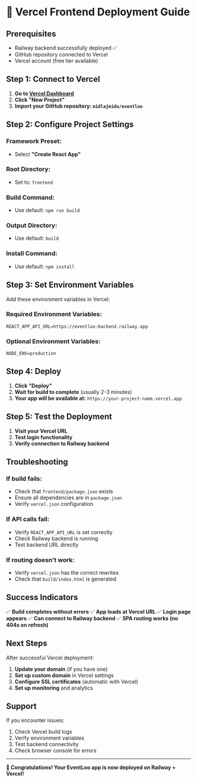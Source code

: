 # 🚀 Vercel Frontend Deployment Guide

## Prerequisites
- Railway backend successfully deployed ✅
- GitHub repository connected to Vercel
- Vercel account (free tier available)

## Step 1: Connect to Vercel

1. **Go to [Vercel Dashboard](https://vercel.com/dashboard)**
2. **Click "New Project"**
3. **Import your GitHub repository: `midlajmidu/eventloo`**

## Step 2: Configure Project Settings

### **Framework Preset:**
- Select **"Create React App"**

### **Root Directory:**
- Set to: `frontend`

### **Build Command:**
- Use default: `npm run build`

### **Output Directory:**
- Use default: `build`

### **Install Command:**
- Use default: `npm install`

## Step 3: Set Environment Variables

Add these environment variables in Vercel:

### **Required Environment Variables:**

```
REACT_APP_API_URL=https://eventloo-backend.railway.app
```

### **Optional Environment Variables:**
```
NODE_ENV=production
```

## Step 4: Deploy

1. **Click "Deploy"**
2. **Wait for build to complete** (usually 2-3 minutes)
3. **Your app will be available at:** `https://your-project-name.vercel.app`

## Step 5: Test the Deployment

1. **Visit your Vercel URL**
2. **Test login functionality**
3. **Verify connection to Railway backend**

## Troubleshooting

### **If build fails:**
- Check that `frontend/package.json` exists
- Ensure all dependencies are in `package.json`
- Verify `vercel.json` configuration

### **If API calls fail:**
- Verify `REACT_APP_API_URL` is set correctly
- Check Railway backend is running
- Test backend URL directly

### **If routing doesn't work:**
- Verify `vercel.json` has the correct rewrites
- Check that `build/index.html` is generated

## Success Indicators

✅ **Build completes without errors**
✅ **App loads at Vercel URL**
✅ **Login page appears**
✅ **Can connect to Railway backend**
✅ **SPA routing works (no 404s on refresh)**

## Next Steps

After successful Vercel deployment:
1. **Update your domain** (if you have one)
2. **Set up custom domain** in Vercel settings
3. **Configure SSL certificates** (automatic with Vercel)
4. **Set up monitoring** and analytics

## Support

If you encounter issues:
1. Check Vercel build logs
2. Verify environment variables
3. Test backend connectivity
4. Check browser console for errors

---

**🎉 Congratulations! Your EventLoo app is now deployed on Railway + Vercel!** 
